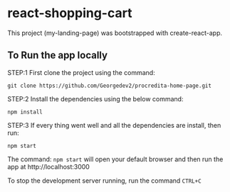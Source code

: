 # react-shopping-cart

This project (my-landing-page) was bootstrapped with create-react-app.

## To Run the app locally

STEP:1 First clone the project using the command:

```
git clone https://github.com/Georgedev2/procredita-home-page.git
```

STEP:2 Install the dependencies using the below command:

```
npm install
```

STEP:3 If every thing went well and all the dependencies are install, then run:

```
npm start
```

The command: `npm start` will open your default browser and then run the app at http://localhost:3000

To stop the development server running, run the command `CTRL+C`
